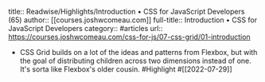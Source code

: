 title:: Readwise/Highlights/Introduction • CSS for JavaScript Developers (65)
author:: [[courses.joshwcomeau.com]]
full-title:: Introduction • CSS for JavaScript Developers
category:: #articles
url:: https://courses.joshwcomeau.com/css-for-js/07-css-grid/01-introduction

- CSS Grid builds on a lot of the ideas and patterns from Flexbox, but with the goal of distributing children across two dimensions instead of one. It's sorta like Flexbox's older cousin. #Highlight #[[2022-07-29]]